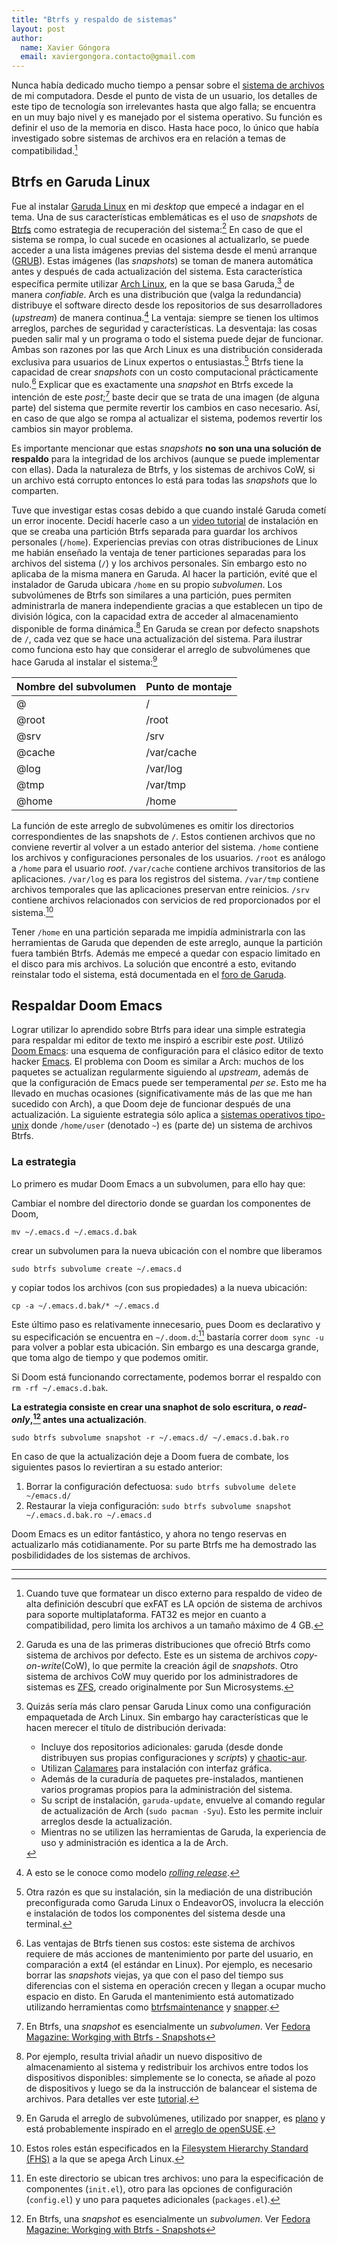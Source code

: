 ```yaml
---
title: "Btrfs y respaldo de sistemas"
layout: post
author:
  name: Xavier Góngora
  email: xaviergongora.contacto@gmail.com
---
```

Nunca había dedicado mucho tiempo a pensar sobre el [sistema de archivos](https://www.freecodecamp.org/news/file-systems-architecture-explained/) de mi computadora. 
Desde el punto de vista de un usuario, los detalles de este tipo de tecnología son irrelevantes hasta que algo falla;
se encuentra en un muy bajo nivel y es manejado por el sistema operativo. Su función es definir el uso de la memoria en disco. 
Hasta hace poco, lo único que había investigado sobre sistemas de archivos era en relación a temas de compatibilidad.[^exfat]

## Btrfs en Garuda Linux

Fue al instalar [Garuda Linux](https://garudalinux.org) en mi _desktop_ que empecé a indagar en el tema. Una de sus características emblemáticas es el uso de _snapshots_ de [Btrfs](https://btrfs.readthedocs.io/en/latest/index.html) como estrategia de recuperación del sistema:[^btrfs] En caso de que el sistema se rompa, lo cual sucede en ocasiones al actualizarlo, se puede acceder a una lista imágenes previas del sistema desde el menú arranque ([GRUB](https://en.wikipedia.org/wiki/GNU_GRUB)). Estas imágenes (las _snapshots_) se toman de manera automática antes y después de cada actualización del sistema.
Esta característica específica permite utilizar [Arch Linux](https://wiki.archlinux.org/title/Arch_Linux), en la que se basa Garuda,[^garuda] de manera _confiable_. Arch es una distribución
que (valga la redundancia) distribuye el software directo desde los repositorios de sus desarrolladores (_upstream_) de manera continua.[^rolling] La ventaja: siempre se tienen los ultimos
arreglos, parches de seguridad y características. La desventaja: las cosas pueden salir mal y un programa o todo el sistema puede dejar de funcionar.
Ambas son razones por las que Arch Linux es una distribución considerada exclusiva para usuarios de Linux expertos o entusiastas.[^arch] Btrfs tiene la capacidad de crear _snapshots_ con un costo computacional prácticamente nulo.[^bemoles] Explicar que es exactamente una _snapshot_ en Btrfs excede la intención de este _post_;[^snap] baste decir que se trata de una imagen (de alguna parte) del sistema que permite revertir los cambios en caso necesario. Así, en caso de que algo se rompa al actualizar el sistema, podemos revertir los cambios sin mayor problema.

[^exfat]: Cuando tuve que formatear un disco externo para respaldo de video de alta definición descubrí que exFAT es LA opción de sistema de archivos para soporte multiplataforma. FAT32 es mejor en cuanto a compatibilidad, pero limita los archivos a un tamaño máximo de 4 GB.

 [^btrfs]: Garuda es una de las primeras distribuciones que ofreció Btrfs como sistema de archivos por defecto. Este es un sistema de archivos _copy-on-write_(CoW), lo que permite la creación ágil de _snapshots_. Otro sistema de archivos CoW muy querido por los administradores de sistemas es [ZFS](https://en.wikipedia.org/wiki/ZFS), creado originalmente por Sun Microsystems.

[^garuda]: Quizás sería más claro pensar Garuda Linux como una configuración empaquetada de Arch Linux. Sin embargo hay características que le hacen merecer el título de distribución derivada: 

    * Incluye dos repositorios adicionales: garuda (desde donde distribuyen sus propias configuraciones y _scripts_) y [chaotic-aur](https://aur.chaotic.cx/).
    * Utilizan [Calamares](https://calamares.io/) para instalación con interfaz gráfica.
    * Además de la curaduría de paquetes pre-instalados, mantienen varios programas propios para la administración del sistema.
    * Su script de instalación, `garuda-update`, envuelve al comando regular de actualización de Arch (`sudo pacman -Syu`). Esto les permite incluir arreglos desde la actualización.
    * Mientras no se utilizen las herramientas de Garuda, la experiencia de uso y administración es identica a la de Arch.


[^bemoles]: Las ventajas de Btrfs tienen sus costos: este sistema de archivos requiere de más acciones de mantenimiento por parte del usuario, en comparación a ext4 (el estándar en Linux). Por ejemplo, es necesario borrar las _snapshots_ viejas, ya que con el paso del tiempo sus diferencias con el sistema en operación crecen y llegan a ocupar mucho espacio en disto. En Garuda el mantenimiento está automatizado utilizando herramientas como [btrfsmaintenance](https://github.com/kdave/btrfsmaintenance) y [snapper](http://snapper.io/).

[^arch]: Otra razón es que su instalación, sin la mediación de una distribución preconfigurada como Garuda Linux o EndeavorOS, involucra la elección e instalación de todos los componentes del sistema desde una terminal.

[^rolling]: A esto se le conoce como modelo [_rolling release_](https://itsfoss.com/rolling-release/).

[^snap]: En Btrfs, una _snapshot_ es esencialmente un _subvolumen_. Ver [Fedora Magazine: Workging with Btrfs - Snapshots](https://fedoramagazine.org/working-with-btrfs-snapshots/)

Es importante mencionar que estas _snapshots_ **no son una una solución de respaldo** para la integridad de los archivos (aunque se puede implementar con ellas). Dada la naturaleza de Btrfs, y los sistemas de archivos CoW, si un archivo está corrupto entonces lo está para todas las _snapshots_ que lo comparten. 

Tuve que investigar estas cosas debido a que cuando instalé Garuda cometí un error inocente. Decidí hacerle caso a un [video tutorial](https://youtu.be/iBDIj-J3U28?si=NQ3gv1MOjY_fqmPj) de instalación en que se creaba una partición Btrfs separada para guardar los archivos personales (`/home`). Experiencias previas con otras distribuciones de Linux me habián enseñado la ventaja de tener particiones separadas para los archivos del sistema (`/`) y los archivos personales. 
Sin embargo esto no aplicaba de la misma manera en Garuda. 
Al hacer la partición, evité que el instalador de Garuda ubicara `/home` en su propio _subvolumen_. Los subvolúmenes de Btrfs son similares a una partición, pues
permiten administrarla de manera independiente gracias a que establecen un tipo de división lógica, con la capacidad extra de acceder al almacenamiento disponible de forma dinámica.[^subvol]
En Garuda se crean por defecto snapshots de `/`, cada vez que se hace una actualización del sistema. Para ilustrar como funciona esto hay que considerar el arreglo de subvolúmenes que hace Garuda al instalar el sistema:[^suse]

| Nombre del subvolumen | Punto de montaje |
|-----------------------|------------------|
| @                     | /                |
| @root                 | /root            |
| @srv                  | /srv             |
| @cache                | /var/cache       |
| @log                  | /var/log         |
| @tmp                  | /var/tmp         |
| @home                 | /home            |
    
La función de este arreglo de subvolúmenes es omitir los directorios correspondientes de las snapshots de `/`. Estos contienen archivos que no conviene revertir al volver a un estado anterior del sistema. `/home` contiene los archivos y configuraciones personales de los usuarios. `/root` es análogo a `/home` para el usuario _root_. `/var/cache` contiene archivos transitorios de las aplicaciones. `/var/log` es para los registros del sistema. `/var/tmp` contiene archivos temporales que las aplicaciones preservan entre reinicios. `/srv` contiene archivos relacionados con servicios de red proporcionados por el sistema.[^fhs]

[^fhs]: Estos roles están especificados en la [Filesystem Hierarchy Standard (FHS)](https://refspecs.linuxfoundation.org/FHS_3.0/fhs-3.0.html) a la que se apega Arch Linux.


Tener `/home` en una partición separada me impidía administrarla con las herramientas de Garuda que dependen de este arreglo, aunque la partición fuera también Btrfs. Además me empecé a quedar con espacio limitado en el disco para mis archivos. La solución que encontré a esto, evitando reinstalar todo el sistema, está documentada en el [foro de Garuda](https://forum.garudalinux.org/t/moving-home-partition-to-a-btrfs-subvolume/26336/10).

 [^subvol]: Por ejemplo, resulta trivial añadir un nuevo dispositivo de almacenamiento al sistema y redistribuir los archivos entre todos los dispositivos disponibles: simplemente se lo conecta, se añade al pozo de dispositivos y luego se da la instrucción de balancear el sistema de archivos. Para detalles ver este [tutorial](https://www.techrepublic.com/article/how-to-add-a-device-on-btrfs-system/).
 
 [^suse]: En Garuda el arreglo de subvolúmenes, utilizado por snapper, es [plano](https://archive.kernel.org/oldwiki/btrfs.wiki.kernel.org/index.php/SysadminGuide.html#Flat) y está probablemente inspirado en el [arreglo de openSUSE](https://en.opensuse.org/SDB:BTRFS).
   

## Respaldar Doom Emacs

Lograr utilizar lo aprendido sobre Btrfs para idear una simple estrategia para respaldar mi editor de texto me inspiró a escribir este _post_. Utilizó [Doom Emacs](https://github.com/doomemacs/doomemacs): una esquema de configuración para el clásico editor de texto hacker [Emacs](https://www.gnu.org/software/emacs/download.html). El problema con Doom es similar a Arch: muchos de los paquetes se actualizan regularmente siguiendo al _upstream_, además de que la configuración de Emacs puede ser temperamental _per se_. Esto me ha llevado en muchas ocasiones (significativamente más de las que me han sucedido con Arch), a que Doom deje de funcionar después de una actualización. La siguiente estrategia sólo aplica a [sistemas operativos tipo-unix](https://en.wikipedia.org/wiki/Operating_system#Unix_and_Unix-like_operating_systems) donde `/home/user` (denotado `~`) es (parte de) un sistema de archivos Btrfs.

### La estrategia

Lo primero es mudar Doom Emacs a un subvolumen, para ello hay que:

Cambiar el nombre del directorio donde se guardan los componentes de Doom,

`mv ~/.emacs.d ~/.emacs.d.bak`

crear un subvolumen para la nueva ubicación con el nombre que liberamos

`sudo btrfs subvolume create ~/.emacs.d`

y copiar todos los archivos (con sus propiedades) a la nueva ubicación:

`cp -a ~/.emacs.d.bak/* ~/.emacs.d`

Este último paso es relativamente innecesario, pues Doom es declarativo y su especificación se encuentra en `~/.doom.d`:[^doom] bastaría correr `doom sync -u` para volver a poblar esta ubicación. Sin embargo es una descarga grande, que toma algo de tiempo y que podemos omitir.

[^doom]: En este directorio se ubican tres archivos: uno para la especificación de componentes (`init.el`), otro para las opciones de configuración (`config.el`) y uno para paquetes adicionales (`packages.el`).

Si Doom está funcionando correctamente, podemos borrar el respaldo con `rm -rf ~/.emacs.d.bak`.

**La estrategia consiste en crear una snaphot de solo escritura, o _read-only_,[^snap] antes una actualización**. 

`sudo btrfs subvolume snapshot -r ~/.emacs.d/ ~/.emacs.d.bak.ro`

En caso de que la actualización deje a Doom fuera de combate, los siguientes pasos lo reviertiran a su estado anterior:

1. Borrar la configuración defectuosa: `sudo btrfs subvolume delete ~/emacs.d/`
1. Restaurar la vieja configuración: `sudo btrfs subvolume snapshot ~/.emacs.d.bak.ro ~/.emacs.d`

Doom Emacs es un editor fantástico, y ahora no tengo reservas en actualizarlo más cotidianamente. Por su parte Btrfs me ha demostrado las posbilididades de los sistemas de archivos.

---

